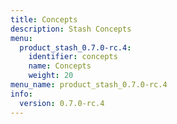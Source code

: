 ```yaml
---
title: Concepts
description: Stash Concepts
menu:
  product_stash_0.7.0-rc.4:
    identifier: concepts
    name: Concepts
    weight: 20
menu_name: product_stash_0.7.0-rc.4
info:
  version: 0.7.0-rc.4
---
```


